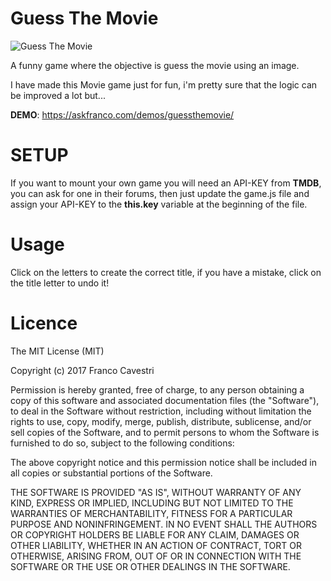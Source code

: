 Guess The Movie
=================================

![Guess The Movie](https://raw.githubusercontent.com/cavestri/guessthemovie/master/guessthemovie.JPG "Awesome Movie Game!")

A funny game where the objective is guess the movie using an image.

I have made this Movie game just for fun, i'm pretty sure that the logic can be improved a lot but...

**DEMO**: https://askfranco.com/demos/guessthemovie/

SETUP
=====

If you want to mount your own game you will need an API-KEY from **TMDB**, you can ask for one in their forums, then just update the game.js file and assign your API-KEY to the **this.key** variable at the beginning of the file.
  
Usage
=====

Click on the letters to create the correct title, if you have a mistake, click on the title letter to undo it!

Licence
=======

The MIT License (MIT)

Copyright (c) 2017 Franco Cavestri

Permission is hereby granted, free of charge, to any person obtaining a copy
of this software and associated documentation files (the "Software"), to deal
in the Software without restriction, including without limitation the rights
to use, copy, modify, merge, publish, distribute, sublicense, and/or sell
copies of the Software, and to permit persons to whom the Software is
furnished to do so, subject to the following conditions:

The above copyright notice and this permission notice shall be included in all
copies or substantial portions of the Software.

THE SOFTWARE IS PROVIDED "AS IS", WITHOUT WARRANTY OF ANY KIND, EXPRESS OR
IMPLIED, INCLUDING BUT NOT LIMITED TO THE WARRANTIES OF MERCHANTABILITY,
FITNESS FOR A PARTICULAR PURPOSE AND NONINFRINGEMENT. IN NO EVENT SHALL THE
AUTHORS OR COPYRIGHT HOLDERS BE LIABLE FOR ANY CLAIM, DAMAGES OR OTHER
LIABILITY, WHETHER IN AN ACTION OF CONTRACT, TORT OR OTHERWISE, ARISING FROM,
OUT OF OR IN CONNECTION WITH THE SOFTWARE OR THE USE OR OTHER DEALINGS IN THE
SOFTWARE.

